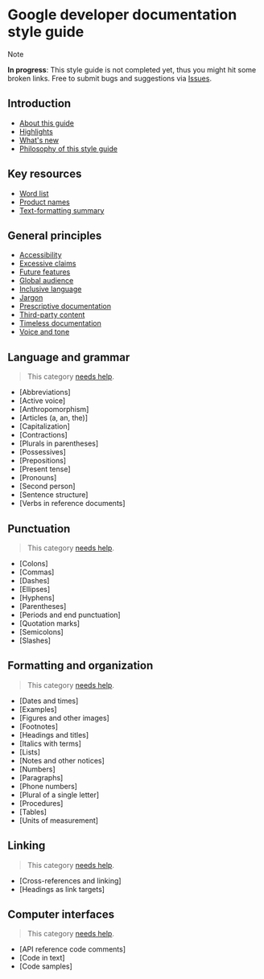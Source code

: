 # Google developer documentation style guide

> [!NOTE]
>
> **In progress**: This style guide is not completed yet, thus you might hit some broken links. Free to submit bugs and suggestions via [Issues](https://github.com/tech-writing-lab/style-guide/issues).

## Introduction

- [About this guide](introduction/about.md)
- [Highlights](introduction/highlights.md)
- [What's new](introduction/whats-new.md)
- [Philosophy of this style guide](introduction/philosophy.md)

## Key resources

- [Word list](key-resources/word-list.md)
- [Product names](key-resources/product-names.md)
- [Text-formatting summary](key-resources/text-formatting.md)

## General principles

- [Accessibility](general-principles/accessibility.md)
- [Excessive claims](general-principles/excessive-claims.md)
- [Future features](general-principles/future-features.md)
- [Global audience](general-principles/global-audience.md)
- [Inclusive language](general-principles/inclusive-language.md)
- [Jargon](general-principles/jargon.md)
- [Prescriptive documentation](general-principles/prescriptive-documentation.md)
- [Third-party content](general-principles/other-sources.md)
- [Timeless documentation](general-principles/timeless-documentation.md)
- [Voice and tone](general-principles/tone.md)

## Language and grammar

> This category [needs help](../../README.md#contribute).

- [Abbreviations]
- [Active voice]
- [Anthropomorphism]
- [Articles (a, an, the)]
- [Capitalization]
- [Contractions]
- [Plurals in parentheses]
- [Possessives]
- [Prepositions]
- [Present tense]
- [Pronouns]
- [Second person]
- [Sentence structure]
- [Verbs in reference documents]

## Punctuation

> This category [needs help](../../README.md#contribute).

- [Colons]
- [Commas]
- [Dashes]
- [Ellipses]
- [Hyphens]
- [Parentheses]
- [Periods and end punctuation]
- [Quotation marks]
- [Semicolons]
- [Slashes]

## Formatting and organization

> This category [needs help](../../README.md#contribute).

- [Dates and times]
- [Examples]
- [Figures and other images]
- [Footnotes]
- [Headings and titles]
- [Italics with terms]
- [Lists]
- [Notes and other notices]
- [Numbers]
- [Paragraphs]
- [Phone numbers]
- [Plural of a single letter]
- [Procedures]
- [Tables]
- [Units of measurement]

## Linking

> This category [needs help](../../README.md#contribute).

- [Cross-references and linking]
- [Headings as link targets]

## Computer interfaces

> This category [needs help](../../README.md#contribute).

- [API reference code comments]
- [Code in text]
- [Code samples]
